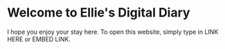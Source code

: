 # Welcome to Ellie's Digital Diary
I hope you enjoy your stay here. 
To open this website, simply type in LINK HERE or EMBED LINK.
